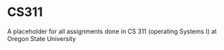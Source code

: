 CS311
=====

A placeholder for all assignments done in CS 311 (operating Systems I) at Oregon State University

